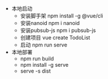 - 本地启动
  - 安装脚手架 npm install -g @vue/cli
  - 安装nanoid npm i nanoid
  - 安装pubsub-js npm i pubsub-js
  - 创建项目 vue create TodoList
  - 启动 npm run serve
- 本地部署
  - npm run build
  - npm install -g serve
  - serve -s dist